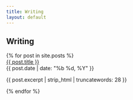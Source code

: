 ```yaml
---
title: Writing
layout: default
---
```


<section class="mt-4">
  <h2 class="h4 mb-3">Writing</h2>
  <div class="grid grid-cols-1 md:grid-cols-2 gap-4">
    {% for post in site.posts %}
      <article class="ring-1 ring-slate-200 rounded-lg p-4 bg-white hover:ring-slate-300 transition">
        <a class="block font-semibold text-slate-900 hover:text-blue-700" href="{{ post.url }}">{{ post.title }}</a>
        <div class="mt-1 text-sm text-slate-500">{{ post.date | date: "%b %d, %Y" }}</div>
        <p class="mt-2 text-slate-700">{{ post.excerpt | strip_html | truncatewords: 28 }}</p>
      </article>
    {% endfor %}
  </div>
</section>
